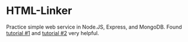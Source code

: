 # HTML-Linker
Practice simple web service in Node.JS, Express, and MongoDB. Found [tutorial #1](https://www.youtube.com/watch?v=p-x6WdwaJco) and [tutorial #2](https://scotch.io/tutorials/build-a-restful-api-using-node-and-express-4) very helpful. 
